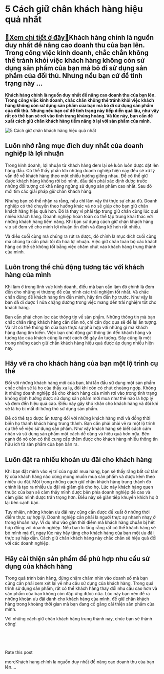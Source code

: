5 Cách giữ chân khách hàng hiệu quả nhất
========================================

[:gift:Xem chi tiết ở đây:gift:](https://hddtvn.com/5-cach-giu-chan-khach-hang-hieu-qua-nhat/)Khách hàng chính là nguồn duy nhất để nâng cao doanh thu của bạn lên. Trong công việc kinh doanh, chắc chắn không thể tránh khỏi việc khách hàng không còn sử dụng sản phẩm của bạn mà bỏ đi sử dụng sản phẩm của đối thủ. Nhưng nếu bạn cứ để tình trạng này …
---------------------------------------------------------------------------------------------------------------------------------------------------------------------------------------------------------------------------------------------------------------

**Khách hàng chính là nguồn duy nhất để nâng cao doanh thu của bạn lên. Trong công việc kinh doanh, chắc chắn không thể tránh khỏi việc khách hàng không còn sử dụng sản phẩm của bạn mà bỏ đi sử dụng sản phẩm của đối thủ. Nhưng nếu bạn cứ để tình trạng này tiếp diễn quá lâu, như vậy rất có thể bạn sẽ rơi vào tình trạng khủng hoảng. Và lúc này, bạn cần đề xuất cách giữ chân khách hàng tiềm năng ở lại với sản phẩm của mình.**


![5 Cách giữ chân khách hàng hiệu quả nhất](https://hddtvn.com/wp-content/uploads/2021/01/business-woman-drawing-global-structure-networking-data-exchanges-customer-connection_34200-270.jpg)


Luôn nhớ rằng mục đích duy nhất của doanh nghiệp là lợi nhuận
-------------------------------------------------------------


Trong kinh doanh, lợi nhuận từ khách hàng đem lại sẽ luôn luôn được đặt lên hàng đầu. Có thể thấy phần lớn những doanh nghiệp hiện nay đều sẽ xử lý vấn đề về khách hàng theo một chiều hướng giống nhau. Để có thể giữ được khách hàng không rời bỏ mình, đầu tiên phải xác định được trước những đối tượng có khả năng ngừng sử dụng sản phẩm cao nhất. Sau đó mới tìm các giải pháp giữ chân khách hàng.


Nhưng bạn có thể nhận ra rằng, nếu chỉ làm vậy thì thực sự chưa đủ. Doanh nghiệp có thể chuyển theo hướng khác và nó sẽ giúp cho bạn giữ chân khách hàng hiệu quả hơn. Đó là thay vì phải tập trung giữ chân cùng lúc quá nhiều khách hàng. Doanh nghiệp hoàn toàn có thể tập trung khai thác với những khách hàng tiềm năng. Khi bạn sử dụng cách giữ chân khách hàng vip sẽ đem về cho mình lợi nhuận ổn định và đáng kể hơn rất nhiều.


Và điều cuối cùng mà chúng ra rút ra được, đó chính là mục đích cuối cùng mà chúng ta cần phải tối đa hóa lợi nhuận. Việc giữ chân toàn bộ các khách hàng có thể sẽ không tốt bằng việc chăm chút vào khách hàng trung thành của mình.


Luôn trong thế chủ động tương tác với khách hàng của mình
---------------------------------------------------------


Khi làm ở trong lĩnh vực kinh doanh, điều mà bạn cần làm đó chính là đem đến cho những vị thượng đế của mình các trải nghiệm tốt nhất. Và chắc chắn đừng để khách hàng tìm đến mình, hãy tìm đến họ trước. Như vậy là bạn đã đi được 1 nửa chặng đường trong việc mang đến trải nghiệm tốt cho khách hàng.


Bạn cần phải chọn lọc các thông tin về sản phẩm. Những thông tin mà bạn chắc chắn rằng khách hàng cần đến nó, chỉ cần đọc qua sẽ để lại ấn tượng. Và rất có thể thông tin của bạn thực sự phù hợp với những gì mà khách hàng đang tìm kiếm. Việc bạn chủ động gửi thông tin đến khách hàng và tương tác của khách cũng là một cách để gây ấn tượng. Đây cũng là một trong những cách giữ chân khách hàng hiệu quả được áp dụng nhiều hiện nay.


Hãy vẽ ra cho khách hàng của bạn một lộ trình cụ thể
----------------------------------------------------


Đối với những khách hàng mới của bạn, khi lần đầu sử dụng một sản phẩm chắc chắn sẽ là họ của thấy xa lạ, đôi khi còn có chút choáng ngợp. Không ít những doanh nghiệp để cho khách hàng của mình rơi vào trong tình trạng không định hướng được sử dụng sản phẩm mới mua như thế nào là hợp lý và đem đến hiệu quả cao. Điều này gây khó khăn cho khách hàng và đôi khi sẽ là họ bị mất đi hứng thú sử dụng sản phẩm.


Để có thể tạo được ấn tượng đối với những khách hàng mới và đồng thời biến họ thành khách hàng trung thành. Bạn cần phải phải vẽ ra một lộ trình cụ thể về việc sử dụng sản phẩm. Như vậy khách hàng sẽ biết cách cảm nhận và sử dụng sản phẩm một cách dễ dàng và hiệu quả hơn nữa. Bên cạnh đó nó còn có thể cung cấp thêm được cho khách hàng nhiều thông tin hữu ích từ sản phẩm của bạn bán ra.


Luôn đặt ra nhiều khoản ưu đãi cho khách hàng
---------------------------------------------


Khi bạn đặt mình vào vị trí của người mua hàng, bạn sẽ thấy rằng bất cứ tâm lý của khách hàng nào cũng mong muốn mua sản phẩm và được kèm theo nhiều ưu đãi. Một trong những cách giữ chân khách hàng trung thành đó chính là tạo ra nhiều ưu đãi và giảm giá cho họ. Lúc này khách hàng quen thuộc của bạn sẽ cảm thấy mình được bên phía doanh nghiệp đề cao và cảm giác mình được trân trọng hơn. Điều này sẽ gián tiếp khuyến khích họ ở lại bên cạnh bạn.


Tuy nhiên, những khoản ưu đãi này cũng cần được đề xuất ở những thời điểm thực sự hợp lý. Doanh nghiệp cần phải là người thực sự nhanh nhạy ở trong khoản này. Ví dụ như vào gần thời điểm mà khách hàng chuẩn bị hết hợp đồng với doanh nghiệp. Nếu bạn lo lắng rằng rất có thể khách hàng sẽ bỏ mình mà đi, ngay lúc này hãy tặng cho khách hàng của bạn một ưu đãi thực sự hấp dẫn. Cách giữ chân khách hàng này chắc chắn sẽ hiệu quả đối với các doanh nghiệp.


Hãy cải thiện sản phẩm để phù hợp nhu cầu sử dụng của khách hàng
----------------------------------------------------------------


Trong quá trình bán hàng, đừng chăm chăm nhìn vào doanh số mà bạn cũng cần phải xem xét lại về nhu cầu sử dụng của khách hàng. Trong quá trình sử dụng sản phẩm, rất có thể khách hàng thay đổi nhu cầu cao hơn và sản phẩm của bạn không còn đáp ứng được nữa. Lúc này bạn nên đề ra những khoản ưu đãi dành cho khách hàng của mình, để giữ chân khách hàng trong khoảng thời gian mà bạn đang cố gắng cải thiện sản phẩm của mình.


Với những cách giữ chân khách hàng trung thành này, chúc bạn sẽ thành công!


 


 








































Rate this post


moreKhách hàng chính là nguồn duy nhất để nâng cao doanh thu của bạn lên….

